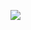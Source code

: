 [![](http://img.youtube.com/vi/74-uub7ipq4/0.jpg)](http://www.youtube.com/watch?v=74-uub7ipq4 "AmazonNode")
